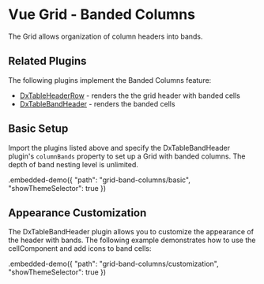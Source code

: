 # Vue Grid - Banded Columns

The Grid allows organization of column headers into bands.

## Related Plugins

The following plugins implement the Banded Columns feature:

- [DxTableHeaderRow](../reference/table-header-row.md) - renders the the grid header with banded cells
- [DxTableBandHeader](../reference/table-band-header.md) - renders the banded cells

## Basic Setup

Import the plugins listed above and specify the DxTableBandHeader plugin's `columnBands` property to set up a Grid with banded columns. The depth of band nesting level is unlimited.

.embedded-demo({ "path": "grid-band-columns/basic", "showThemeSelector": true })

## Appearance Customization

The DxTableBandHeader plugin allows you to customize the appearance of the header with bands. The following example demonstrates how to use the cellComponent and add icons to band cells:

.embedded-demo({ "path": "grid-band-columns/customization", "showThemeSelector": true })
